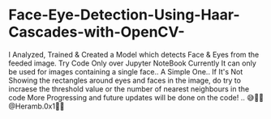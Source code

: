 # Face-Eye-Detection-Using-Haar-Cascades-with-OpenCV-
I Analyzed, Trained &amp; Created a Model which detects Face &amp; Eyes from the feeded image.
Try Code Only over Jupyter NoteBook
Currently It can only be used for images containing a single face.. A Simple One..
If It's Not Showing the rectangles around eyes and faces in the image, do try to incraese the threshold value or the number of nearest neighbours in the code
More Progressing and future updates will be done on the code! .. 😅🧑‍🔧
@Heramb.0x1👨‍💻
